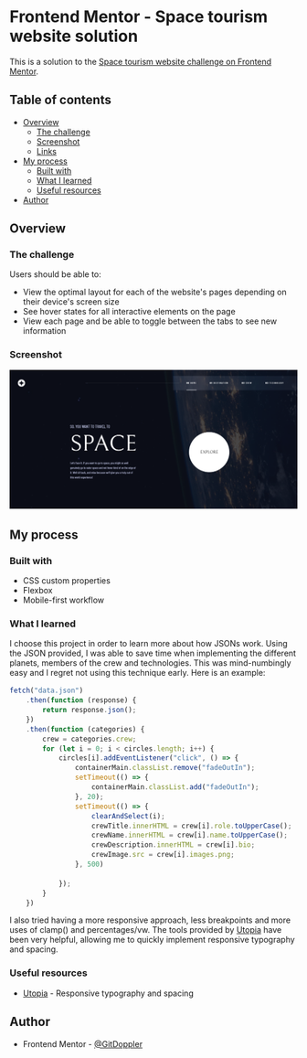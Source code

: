 # Frontend Mentor - Space tourism website solution

This is a solution to the [Space tourism website challenge on Frontend Mentor](https://www.frontendmentor.io/challenges/space-tourism-multipage-website-gRWj1URZ3). 

## Table of contents

- [Overview](#overview)
  - [The challenge](#the-challenge)
  - [Screenshot](#screenshot)
  - [Links](#links)
- [My process](#my-process)
  - [Built with](#built-with)
  - [What I learned](#what-i-learned)
  - [Useful resources](#useful-resources)
- [Author](#author)

## Overview

### The challenge

Users should be able to:

- View the optimal layout for each of the website's pages depending on their device's screen size
- See hover states for all interactive elements on the page
- View each page and be able to toggle between the tabs to see new information

### Screenshot

![](./assets/page-screenshot.png)

## My process

### Built with

- CSS custom properties
- Flexbox
- Mobile-first workflow

### What I learned

I choose this project in order to learn more about how JSONs work. Using the JSON provided, I was able to save time when implementing the different planets, members of the crew and technologies. This was mind-numbingly easy and I regret not using this technique early. Here is an example:

```js
fetch("data.json")
    .then(function (response) {
        return response.json();
    })
    .then(function (categories) {
        crew = categories.crew;
        for (let i = 0; i < circles.length; i++) {
            circles[i].addEventListener("click", () => {
                containerMain.classList.remove("fadeOutIn");
                setTimeout(() => {
                    containerMain.classList.add("fadeOutIn");
                }, 20);
                setTimeout(() => {
                    clearAndSelect(i);
                    crewTitle.innerHTML = crew[i].role.toUpperCase();
                    crewName.innerHTML = crew[i].name.toUpperCase();
                    crewDescription.innerHTML = crew[i].bio;
                    crewImage.src = crew[i].images.png;
                }, 500)

            });
        }
    })
```

I also tried having a more responsive approach, less breakpoints and more uses of clamp() and percentages/vw. The tools provided by [Utopia](https://utopia.fyi/) have been very helpful, allowing me to quickly implement responsive typography and spacing. 
### Useful resources

- [Utopia](https://utopia.fyi/) - Responsive typography and spacing

## Author

- Frontend Mentor - [@GitDoppler](https://www.frontendmentor.io/profile/GitDoppler)

